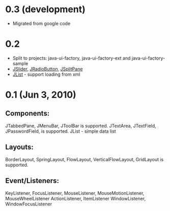 # 0.3 (development)

* Migrated from google code

# 0.2 

* Split to projects: java-ui-factory, java-ui-factory-ext and java-ui-factory-sample
* [JSlider](https://github.com/kennycyb/java-ui-factory/docs/JSlider.md), [JRadioButton](JRadioButton.md), [JSplitPane](JSplitPane.md)
* [JList](JList.md) - support loading from xml

# 0.1 (Jun 3, 2010)

## Components:

JTabbedPane, JMenuBar, JToolBar is supported.
JTextArea, JTextField, JPasswordField, is supported.
JList - simple data list

## Layouts:

BorderLayout, SpringLayout, FlowLayout, VerticalFlowLayout, GridLayout is supported.

## Event/Listeners:

KeyListener, FocusListener, MouseListener, MouseMotionListener, MouseWheelListener
ActionListener, ItemListener
WindowListener, WindowFocusListener
